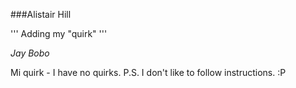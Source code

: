 ###Alistair Hill

'''
Adding my "quirk"
'''

*Jay Bobo*

Mi quirk - I have no quirks. P.S. I don't like to follow instructions. :P